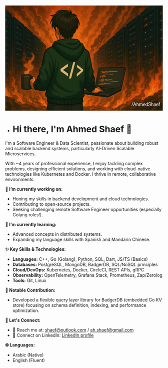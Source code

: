 ![](image.png)
- # Hi there, I'm Ahmed Shaef 👋


I'm a Software Engineer & Data Scientist, passionate about building robust and scalable backend systems, particularly AI-Driven Scalable Microservices.

With ~4 years of professional experience, I enjoy tackling complex problems, designing efficient solutions, and working with cloud-native technologies like Kubernetes and Docker. I thrive in remote, collaborative environments.

**🔭 I’m currently working on:**
* Honing my skills in backend development and cloud technologies.
* Contributing to open-source projects.
* Seeking challenging remote Software Engineer opportunities (especially Golang roles!).

**🌱 I’m currently learning:**
* Advanced concepts in distributed systems.
* Expanding my language skills with Spanish and Mandarin Chinese.

**✨ Key Skills & Technologies:**

* **Languages:** C++, Go (Golang), Python, SQL, Dart, JS/TS (Basics)
* **Databases:** PostgreSQL, MongoDB, BadgerDB, SQL/NoSQL principles
* **Cloud/DevOps:** Kubernetes, Docker, CircleCI, REST APIs, gRPC
* **Observability:** OpenTelemetry, Grafana Stack, Prometheus, Zap/Zerolog
* **Tools:** Git, Linux

**🔧 Notable Contribution:**

* Developed a flexible query layer library for BadgerDB (embedded Go KV store) focusing on schema definition, indexing, and performance optimization.

**💬 Let's Connect:**

* 📧 Reach me at: [shaef@outlook.com](mailto:shaef@outlook.com) / [ah.shaef@gmail.com](mailto:ah.shaef@gmail.com)
* 💼 Connect on LinkedIn: [LinkedIn profile](https://www.linkedin.com/in/ahmed-shaef/)

**🌐 Languages:**

* Arabic (Native)
* English (Fluent)
